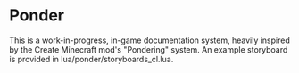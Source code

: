 # Ponder

This is a work-in-progress, in-game documentation system, heavily inspired by the Create Minecraft mod's "Pondering" system.
An example storyboard is provided in lua/ponder/storyboards_cl.lua.